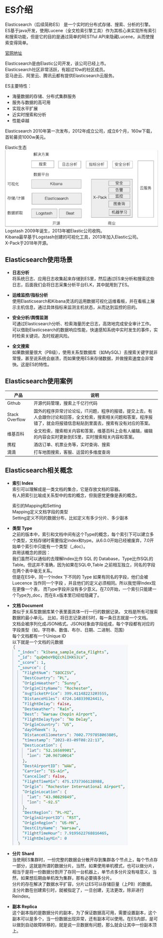 # ES介绍
Elasticsearch（后续简称ES） 是一个实时的分布式存储、搜索、分析的引擎。ES基于java开发，使用Lucene（全文检索引擎工具）作为其核心来实现所有索引和搜索功能，但是它的目的是通过简单的RESTful API来隐藏Lucene，从而使搜索变得简单。

[官网地址](https://www.elastic.co/cn/elasticsearch)

Elasticsearch是由Elastic公司开发，该公司已经上市。  
Elasticsearch社区非常活跃，有超过10w的社区成员。  
亚马逊云、阿里云、腾讯云都有提供Elasticsearch云服务。

ES主要特性：
- 海量数据的存储、分布式集群服务
- 服务与数据的高可用
- 实现水平扩展
- 近实时搜索和分析
- 性能卓越

Elasticsearch 2010年第一次发布，2012年成立公司，成立6个月，160w下载，首轮募资1000w美元。

Elastic生态
![](./1.png)  
Logstash 2009年诞生，2013年被Elastic公司收购。  
Kibana最早基于Logstash创建的可视化工具，2013年加入Elastic公司。  
X-Pack于2018年开源。

## Elasticsearch使用场景
- **日志分析**  
将系统日志、应用日志收集起来存储到ES里，然后通过ES来分析和搜索这些日志，后面我们会将日志采集分析平台ELK，其中就用到了ES。

- **运维监控/指标分析**  
使用Elasticsearch和Kibana灵活的运用数据可视化运维看板，并在看板上展示主机信息，通过具体指标来监测主机状态，从而达到监控的目的。

- **安全分析/舆情监测**  
可通过Elasticsearch分析、检索海量历史日志，高效地完成安全审计工作。  
可以借助Elasticsearch的数据响应性能，快速感知系统中实时发生的事件，实时检索关键词，及时规避风险。

- **全文搜索**  
如果数据量很大（PB级），使用关系型数据库（如MySQL）去搜索关键字就非常慢，甚至说系统会崩溃，而如果使用ES来存储数据，并做搜索速度会非常快。这是ES的特性。

## Elasticsearch使用案例

| 产品 | 说明 |
| ---- | ---- |
| Github | 开源代码管理，搜索上千亿行代码 |
| Stack Overflow | 国外的程序异常讨论论坛，IT问题，程序的报错，提交上去，有人会跟你讨论和回答，全文检索，搜索相关问题和答案，程序报错了，就会将报错信息粘贴到里面去，搜索有没有对应的答案。|
| 维基百科 | 全文检索，搜索相关内容和答案，维基百科上会有人编辑，编辑的内容会实时更新到ES里，实时搜索相关内容和答案。|
| 携程 | 酒店订单、机票业务等，实时查询、搜索 |
| 滴滴 | 打车地图搜索，客服、运营的多维度查询 |

## Elasticsearch相关概念
- **索引 Index**  
索引可以理解成是一类文档的集合，它是存放文档的容器。  
有人把索引比喻成关系型中的库的概念，但我感觉更像是表的概念。

    索引的Mapping和Setting  
    Mapping定义文档字段的类型  
    Setting定义不同的数据分布，比如定义有多少分片、多少副本

- **类型 Type**  
之前的版本中，索引和文档中间有这个Type的概念，每个索引下可以建立多个类型，文档存储时需要指定index和type。从6.0.0开始已经被废弃，7.0开始单个索引中只能有一个类型（_doc）。  
弃用该概念的原因：  
我们虽然可以通俗的去理解Index比作 SQL 的 Database，Type比作SQL的Table。但这并不准确，因为如果在SQL中,Table 之前相互独立，同名的字段在两个表中毫无关系。  
但是在ES中，同一个Index 下不同的 Type 如果有同名的字段，他们会被 Luecence 当作同一个字段 ，并且他们的定义必须相同。所以我觉得Index现在更像一个表，
而Type字段并没有多少意义。在7.0开始，一个索引只能建一个Type为_doc，而在8.x版本里已经给隐藏了。


- **文档 Document**  
类似于关系型数据库某个表里面具体一行一行的数据记录。 文档是所有可搜索数据的最小单元。
比如，将日志记录进ES时，每一条日志就是一个文档。  
文档会被序列化成JSON格式。JSON对象由字段组成，每个字段都有对应的字段类型（如，字符串、数值、布尔、日期、二进制、范围）  
每个文档都有一个Unique ID  
以下就是一个文档的元数据  
![](./2.png)  

- **分片 Shard**  
当使用ES集群时，一份完整的数据会分散开存到集群各个节点上，每个节点存一部分，这就是所谓的数据分片。当然，如果使用单机模式，也可以做分片，相当于是将一份数据分割开了存同一台机器上，单节点多分片没有啥意义，当然，如果想后期由单机改为集群，那有必要搞多分片。  
分片的存在解决了数据水平扩容，分片让ES可以存储巨量（上PB）的数据。  
主分片数在创建索引时，就被指定了，一旦创建，无法更改，除非进行Reindex。

- **副本 Replica**  
这个副本指的是数据分片的副本，为了保证数据高可用，需要设置副本，这个副本可以是多个，当一份数据出现异常，还有副本可以使用。在ES内部，是可以做到自动故障转移的，就是说一旦数据有问题，那么就会让其中一份副本顶上。

